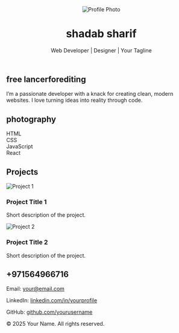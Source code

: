 <!DOCTYPE html>
<html lang="en">
<head>
  <meta charset="UTF-8" />
  <meta name="viewport" content="width=device-width, initial-scale=1.0" />
  <title>My Portfolio</title>
  <link rel="stylesheet" href="style.css" />
  <link rel="preconnect" href="https://fonts.googleapis.com">
  <link href="https://fonts.googleapis.com/css2?family=Poppins:wght@400;600&display=swap" rel="stylesheet">
</head>
<body>

  <!-- Header -->
  <header>
    <img src="profile.jpg" alt="Profile Photo" class="profile-photo">
    <h1>shadab sharif</h1>
    <p>Web Developer | Designer | Your Tagline</p>
  </header>

  <!-- About -->
  <section id="about">
    <h2>free lancerforediting</h2>
    <p>
      I’m a passionate developer with a knack for creating clean, modern websites.
      I love turning ideas into reality through code.
    </p>
  </section>

  <!-- Skills -->
  <section id="skills">
    <h2>photography</h2>
    <div class="skills-grid">
      <div class="skill-card">HTML</div>
      <div class="skill-card">CSS</div>
      <div class="skill-card">JavaScript</div>
      <div class="skill-card">React</div>
    </div>
  </section>

  <!-- Projects -->
  <section id="projects">
    <h2>Projects</h2>
    <div class="projects-grid">
      <div class="project-card">
        <img src="project1.jpg" alt="Project 1">
        <h3>Project Title 1</h3>
        <p>Short description of the project.</p>
      </div>
      <div class="project-card">
        <img src="project2.jpg" alt="Project 2">
        <h3>Project Title 2</h3>
        <p>Short description of the project.</p>
      </div>
    </div>
  </section>

  <!-- Contact -->
  <section id="contact">
    <h2>+971564966716</h2>
    <p>Email: <a href="shadabsubhan98@gmail.">your@email.com</a></p>
    <p>LinkedIn: <a href="#">linkedin.com/in/yourprofile</a></p>
    <p>GitHub: <a href="#">github.com/yourusername</a></p>
  </section>

  <footer>
    <p>© 2025 Your Name. All rights reserved.</p>
  </footer>

</body>
</html>